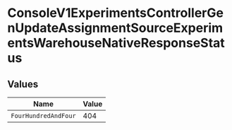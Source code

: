 # ConsoleV1ExperimentsControllerGenUpdateAssignmentSourceExperimentsWarehouseNativeResponseStatus


## Values

| Name                 | Value                |
| -------------------- | -------------------- |
| `FourHundredAndFour` | 404                  |